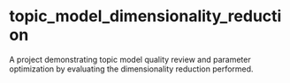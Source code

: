 # topic_model_dimensionality_reduction
A project demonstrating topic model quality review and parameter optimization by evaluating the dimensionality reduction performed.
